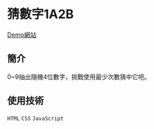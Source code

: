 # 猜數字1A2B
[Demo網站](https://guess-number-1a2b.netlify.app/ "猜數字 1A2B")

## 簡介

0~9抽出隨機4位數字，挑戰使用最少次數猜中它吧。

## 使用技術

`HTML`
`CSS`
`JavaScript`

